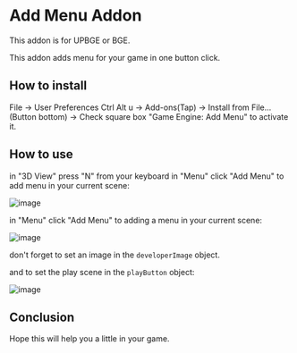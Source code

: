 # Add Menu Addon

This addon is for UPBGE or BGE. 

This addon adds menu for your game in one button click.

## How to install
File -> User Preferences Ctrl Alt u -> Add-ons(Tap) -> Install from File...(Button bottom) -> Check square box "Game Engine: Add Menu" 
to activate it.

## How to use
in "3D View" press "N" from your keyboard in "Menu" click "Add Menu" to add menu in your current scene:

![image](https://user-images.githubusercontent.com/65734469/175576514-bccc39c1-19c1-40ae-8abe-8fbc0b0ef661.png)

in "Menu" click "Add Menu" to adding a menu in your current scene:

![image](https://user-images.githubusercontent.com/65734469/175576941-a31072d5-7c0b-4ea8-89b8-4e935f6089a4.png)

don't forget to set an image in the `developerImage` object.

and to set the play scene in the `playButton` object:

![image](https://user-images.githubusercontent.com/65734469/175577769-bdf154db-6d90-44e4-af30-b716723c8f30.png)


## Conclusion
Hope this will help you a little in your game.
